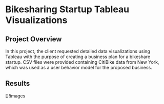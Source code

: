 # Bikesharing Startup Tableau Visualizations

## Project Overview
In this project, the client requested detailed data visualizations using Tableau with the purpose of creating a business plan for a bikeshare startup. CSV files were provided containing CitiBike data from New York, which was used as a user behavior model for the proposed business.

## Results

[]!images
